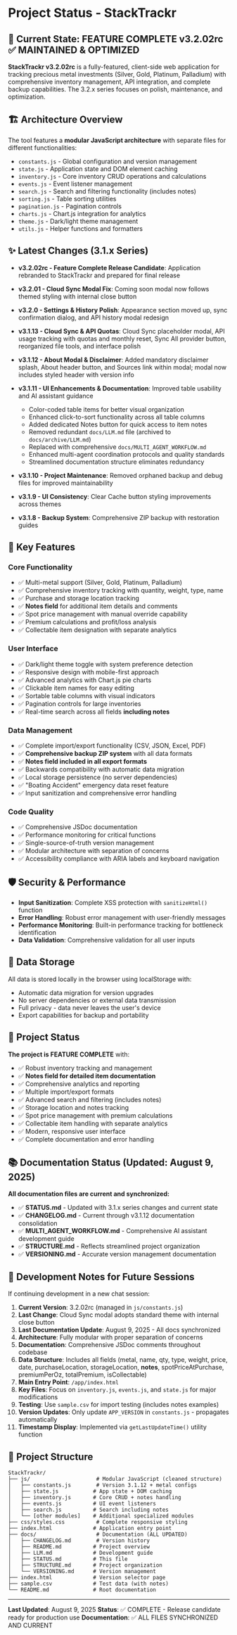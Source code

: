 # Project Status - StackTrackr

## 🎯 Current State: **FEATURE COMPLETE v3.2.02rc** ✅ MAINTAINED & OPTIMIZED

**StackTrackr v3.2.02rc** is a fully-featured, client-side web application for tracking precious metal investments (Silver, Gold, Platinum, Palladium) with comprehensive inventory management, API integration, and complete backup capabilities. The 3.2.x series focuses on polish, maintenance, and optimization.

## 🏗️ Architecture Overview

The tool features a **modular JavaScript architecture** with separate files for different functionalities:
- `constants.js` - Global configuration and version management
- `state.js` - Application state and DOM element caching
- `inventory.js` - Core inventory CRUD operations and calculations
- `events.js` - Event listener management
- `search.js` - Search and filtering functionality (includes notes)
- `sorting.js` - Table sorting utilities
- `pagination.js` - Pagination controls
- `charts.js` - Chart.js integration for analytics
- `theme.js` - Dark/light theme management
- `utils.js` - Helper functions and formatters

## ✨ Latest Changes (3.1.x Series)

- **v3.2.02rc - Feature Complete Release Candidate**: Application rebranded to StackTrackr and prepared for final release
- **v3.2.01 - Cloud Sync Modal Fix**: Coming soon modal now follows themed styling with internal close button
- **v3.2.0 - Settings & History Polish**: Appearance section moved up, sync confirmation dialog, and API history modal redesign
- **v3.1.13 - Cloud Sync & API Quotas**: Cloud Sync placeholder modal, API usage tracking with quotas and monthly reset, Sync All provider button, reorganized file tools, and interface polish
- **v3.1.12 - About Modal & Disclaimer**: Added mandatory disclaimer splash, About header button, and Sources link within modal; modal now includes styled header with version info
- **v3.1.11 - UI Enhancements & Documentation**: Improved table usability and AI assistant guidance
  - Color-coded table items for better visual organization
  - Enhanced click-to-sort functionality across all table columns
  - Added dedicated Notes button for quick access to item notes
  - Removed redundant `docs/LLM.md` file (archived to `docs/archive/LLM.md`)
  - Replaced with comprehensive `docs/MULTI_AGENT_WORKFLOW.md`
  - Enhanced multi-agent coordination protocols and quality standards
  - Streamlined documentation structure eliminates redundancy

- **v3.1.10 - Project Maintenance**: Removed orphaned backup and debug files for improved maintainability
- **v3.1.9 - UI Consistency**: Clear Cache button styling improvements across themes
- **v3.1.8 - Backup System**: Comprehensive ZIP backup with restoration guides

## 🚀 Key Features

### **Core Functionality**
- ✅ Multi-metal support (Silver, Gold, Platinum, Palladium)
- ✅ Comprehensive inventory tracking with quantity, weight, type, name
- ✅ Purchase and storage location tracking
- ✅ **Notes field** for additional item details and comments
- ✅ Spot price management with manual override capability
- ✅ Premium calculations and profit/loss analysis
- ✅ Collectable item designation with separate analytics

### **User Interface**
- ✅ Dark/light theme toggle with system preference detection
- ✅ Responsive design with mobile-first approach
- ✅ Advanced analytics with Chart.js pie charts
- ✅ Clickable item names for easy editing
- ✅ Sortable table columns with visual indicators
- ✅ Pagination controls for large inventories
- ✅ Real-time search across all fields **including notes**

### **Data Management**
- ✅ Complete import/export functionality (CSV, JSON, Excel, PDF)
- ✅ **Comprehensive backup ZIP system** with all data formats
- ✅ **Notes field included in all export formats**
- ✅ Backwards compatibility with automatic data migration
- ✅ Local storage persistence (no server dependencies)
- ✅ "Boating Accident" emergency data reset feature
- ✅ Input sanitization and comprehensive error handling

### **Code Quality**
- ✅ Comprehensive JSDoc documentation
- ✅ Performance monitoring for critical functions
- ✅ Single-source-of-truth version management
- ✅ Modular architecture with separation of concerns
- ✅ Accessibility compliance with ARIA labels and keyboard navigation

## 🛡️ Security & Performance

- **Input Sanitization**: Complete XSS protection with `sanitizeHtml()` function
- **Error Handling**: Robust error management with user-friendly messages
- **Performance Monitoring**: Built-in performance tracking for bottleneck identification
- **Data Validation**: Comprehensive validation for all user inputs

## 💾 Data Storage

All data is stored locally in the browser using localStorage with:
- Automatic data migration for version upgrades
- No server dependencies or external data transmission
- Full privacy - data never leaves the user's device
- Export capabilities for backup and portability

## 🎯 Project Status

**The project is FEATURE COMPLETE** with:
- ✅ Robust inventory tracking and management
- ✅ **Notes field for detailed item documentation**
- ✅ Comprehensive analytics and reporting
- ✅ Multiple import/export formats
- ✅ Advanced search and filtering (includes notes)
- ✅ Storage location and notes tracking
- ✅ Spot price management with premium calculations
- ✅ Collectable item handling with separate analytics
- ✅ Modern, responsive user interface
- ✅ Complete documentation and error handling

## 📚 Documentation Status (Updated: August 9, 2025)

**All documentation files are current and synchronized:**
- ✅ **STATUS.md** - Updated with 3.1.x series changes and current state
- ✅ **CHANGELOG.md** - Current through v3.1.12 documentation consolidation
- ✅ **MULTI_AGENT_WORKFLOW.md** - Comprehensive AI assistant development guide
- ✅ **STRUCTURE.md** - Reflects streamlined project organization
- ✅ **VERSIONING.md** - Accurate version management documentation

## 🔄 Development Notes for Future Sessions

If continuing development in a new chat session:

1. **Current Version**: 3.2.02rc (managed in `js/constants.js`)
2. **Last Change**: Cloud Sync modal adopts standard theme with internal close button
3. **Last Documentation Update**: August 9, 2025 - All docs synchronized
4. **Architecture**: Fully modular with proper separation of concerns
5. **Documentation**: Comprehensive JSDoc comments throughout codebase
6. **Data Structure**: Includes all fields (metal, name, qty, type, weight, price, date, purchaseLocation, storageLocation, **notes**, spotPriceAtPurchase, premiumPerOz, totalPremium, isCollectable)
7. **Main Entry Point**: `/app/index.html`
8. **Key Files**: Focus on `inventory.js`, `events.js`, and `state.js` for major modifications
9. **Testing**: Use `sample.csv` for import testing (includes notes examples)
10. **Version Updates**: Only update `APP_VERSION` in `constants.js` - propagates automatically
11. **Timestamp Display**: Implemented via `getLastUpdateTime()` utility function

## 📁 Project Structure

```
StackTrackr/
├── js/                     # Modular JavaScript (cleaned structure)
│   ├── constants.js        # Version 3.1.12 + metal configs
│   ├── state.js           # App state + DOM caching
│   ├── inventory.js       # Core CRUD + notes handling
│   ├── events.js          # UI event listeners
│   ├── search.js          # Search including notes
│   └── [other modules]    # Additional specialized modules
├── css/styles.css          # Complete responsive styling
├── index.html             # Application entry point
├── docs/                   # Documentation (ALL UPDATED)
│   ├── CHANGELOG.md        # Version history
│   ├── README.md          # Project overview
│   ├── LLM.md             # Development guide
│   ├── STATUS.md          # This file
│   ├── STRUCTURE.md       # Project organization
│   └── VERSIONING.md      # Version management
├── index.html             # Version selector page
├── sample.csv             # Test data (with notes)
└── README.md              # Root documentation
```

---

**Last Updated**: August 9, 2025
**Status**: ✅ COMPLETE - Release candidate ready for production use
**Documentation**: ✅ ALL FILES SYNCHRONIZED AND CURRENT